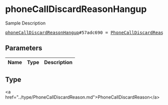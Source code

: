 # phoneCallDiscardReasonHangup

Sample Description

<pre>
<a href="../constructor/phoneCallDiscardReasonHangup.md">phoneCallDiscardReasonHangup</a>#57adc690 = <a href="../type/PhoneCallDiscardReason.md">PhoneCallDiscardReason</a>;
</pre>

## Parameters

| Name | Type | Description |
|------|:----:|-------------|

## Type

&lt;a href=&#34;../type/PhoneCallDiscardReason.md&#34;&gt;PhoneCallDiscardReason&lt;/a&gt;
